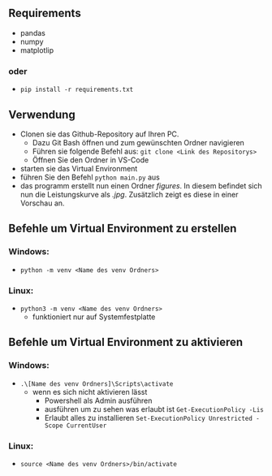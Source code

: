 ## Requirements
- pandas
- numpy
- matplotlip
### oder
- `pip install -r requirements.txt`

## Verwendung

- Clonen sie das Github-Repository auf Ihren PC.
    - Dazu Git Bash öffnen und zum gewünschten Ordner navigieren
    - Führen sie folgende Befehl aus: `git clone <Link des Repositorys>` 
    - Öffnen Sie den Ordner in VS-Code
- starten sie das Virtual Environment
- führen Sie den Befehl `python main.py` aus
- das programm erstellt nun einen Ordner *figures*. In diesem befindet sich nun die Leistungskurve als *.jpg*. Zusätzlich zeigt es diese in einer Vorschau an.

## Befehle um Virtual Environment zu erstellen
### Windows:
- `python -m venv <Name des venv Ordners>`
### Linux: 
- `python3 -m venv <Name des venv Ordners>`
    - funktioniert nur auf Systemfestplatte
    
## Befehle um Virtual Environment zu aktivieren
### Windows:
- `.\[Name des venv Ordners]\Scripts\activate`
    - wenn es sich nicht aktivieren lässt
        - Powershell als Admin ausführen
        - ausführen um zu sehen was erlaubt ist `Get-ExecutionPolicy -Lis`    
        - Erlaubt alles zu installieren `Set-ExecutionPolicy Unrestricted -Scope CurrentUser`
### Linux:
- `source <Name des venv Ordners>/bin/activate`
